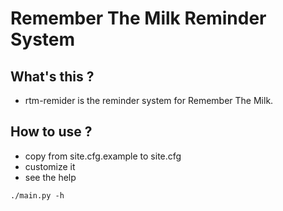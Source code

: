 # Remember The Milk Reminder System

## What's this ?

* rtm-remider is the reminder system for Remember The Milk.

## How to use ?

* copy from site.cfg.example to site.cfg
* customize it
* see the help
```
./main.py -h
```
